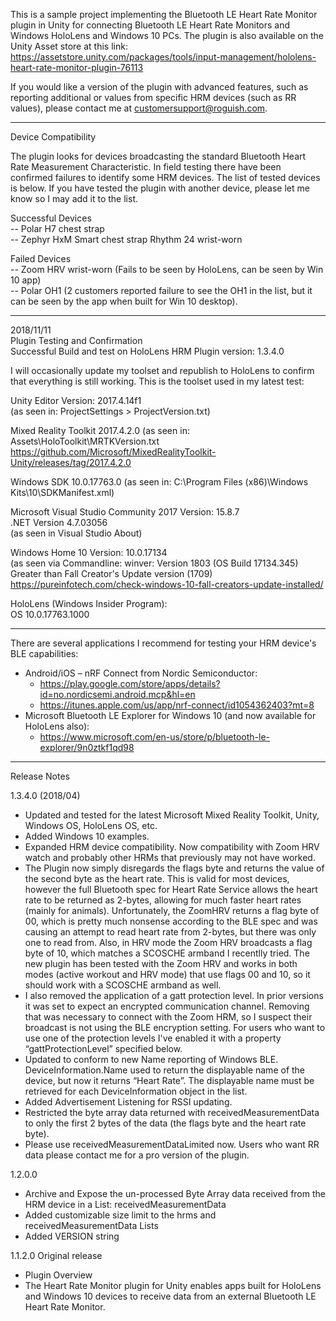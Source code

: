 This is a sample project implementing the Bluetooth LE Heart Rate Monitor plugin in Unity for connecting Bluetooth LE Heart Rate Monitors and Windows HoloLens and Windows 10 PCs. The plugin is also available on the Unity Asset store at this link:   https://assetstore.unity.com/packages/tools/input-management/hololens-heart-rate-monitor-plugin-76113 
 
If you would like a version of the plugin with advanced features, such as reporting additional or values from specific HRM devices (such as RR values), please contact me at customersupport@roguish.com.  
  
-----------  
  
Device Compatibility  
  
The plugin looks for devices broadcasting the standard Bluetooth Heart Rate Measurement Characteristic. In field testing there have been confirmed failures to identify some HRM devices. The list of tested devices is below. If you have tested the plugin with another device, please let me know so I may add it to the list.  
  
Successful Devices  
-- Polar H7 chest strap  
-- Zephyr HxM Smart chest strap Rhythm 24 wrist-worn  
  
Failed Devices  
-- Zoom HRV wrist-worn (Fails to be seen by HoloLens, can be seen by Win 10 app)  
-- Polar OH1 (2 customers reported failure to see the OH1 in the list, but it can be seen by the app when built for Win 10 desktop).  
  
-----------  
  
2018/11/11  
Plugin Testing and Confirmation  
Successful Build and test on HoloLens HRM Plugin version: 1.3.4.0  
    
I will occasionally update my toolset and republish to HoloLens to confirm that everything is still working. This is the toolset used in my latest test:
   
Unity Editor Version: 2017.4.14f1  
(as seen in: ProjectSettings > ProjectVersion.txt)  
  
Mixed Reality Toolkit 2017.4.2.0 (as seen in: Assets\HoloToolkit\MRTKVersion.txt  
https://github.com/Microsoft/MixedRealityToolkit-Unity/releases/tag/2017.4.2.0  
  
Windows SDK 10.0.17763.0 (as seen in: C:\Program Files (x86)\Windows Kits\10\SDKManifest.xml)  
  
Microsoft Visual Studio Community 2017 Version: 15.8.7  
.NET Version 4.7.03056  
(as seen in Visual Studio About)  
  
Windows Home 10 Version: 10.0.17134  
(as seen via Commandline: winver: Version 1803 (OS Build 17134.345)  
Greater than Fall Creator's Update version (1709)  
https://pureinfotech.com/check-windows-10-fall-creators-update-installed/  
  
HoloLens (Windows Insider Program):  
OS 10.0.17763.1000  

-----------  
  
There are several applications I recommend for testing your HRM device's BLE capabilities:  
- Android/iOS – nRF Connect from Nordic Semiconductor:  
  - https://play.google.com/store/apps/details?id=no.nordicsemi.android.mcp&hl=en  
  - https://itunes.apple.com/us/app/nrf-connect/id1054362403?mt=8  
- Microsoft Bluetooth LE Explorer for Windows 10 (and now available for HoloLens also):  
  - https://www.microsoft.com/en-us/store/p/bluetooth-le-explorer/9n0ztkf1qd98  
  
-----------  
  
Release Notes  
   
1.3.4.0 (2018/04)  
- Updated and tested for the latest Microsoft Mixed Reality Toolkit, Unity, Windows OS, HoloLens OS, etc.  
- Added Windows 10 examples.  
- Expanded HRM device compatibility. Now compatibility with Zoom HRV watch and probably other HRMs that previously may not have worked.  
- The Plugin now simply disregards the flags byte and returns the value of the second byte as the heart rate. This is valid for most devices, however the full Bluetooth spec for Heart Rate Service allows the heart rate to be returned as 2-bytes, allowing for much faster heart rates (mainly for animals). Unfortunately, the ZoomHRV returns a flag byte of 00, which is pretty much nonsense according to the BLE spec and was causing an attempt to read heart rate from 2-bytes, but there was only one to read from. Also, in HRV mode the Zoom HRV broadcasts a flag byte of 10, which matches a SCOSCHE armband I recentlly tried. The new plugin has been tested with the Zoom HRV and works in both modes (active workout and HRV mode) that use flags 00 and 10, so it should work with a SCOSCHE armband as well.   
- I also removed the application of a gatt protection level. In prior versions it was set to expect an encrypted communication channel. Removing that was necessary to connect with the Zoom HRM, so I suspect their broadcast is not using the BLE encryption setting. For users who want to use one of the protection levels I've enabled it with a property “gattProtectionLevel” specified below.  
- Updated to conform to new Name reporting of Windows BLE. DeviceInformation.Name used to return the displayable name of the device, but now it returns “Heart Rate”. The displayable name must be retrieved for each DeviceInformation object in the list.   
- Added Advertisement Listening for RSSI updating.  
- Restricted the byte array data returned with receivedMeasurementData to only the first 2 bytes of the data (the flags byte and the heart rate byte).  
- Please use receivedMeasurementDataLimited now. Users who want RR data please contact me for a pro version of the plugin. 
 
1.2.0.0  
- Archive and Expose the un-processed Byte Array data received from the HRM device in a List: receivedMeasurementData  
- Added customizable size limit to the hrms and  receivedMeasurementData Lists  
- Added VERSION string   

1.1.2.0 Original release  
- Plugin Overview
- The Heart Rate Monitor plugin for Unity enables apps built for HoloLens and Windows 10 devices to receive data from an external Bluetooth LE Heart Rate Monitor.  
